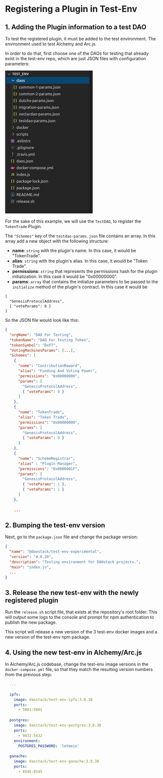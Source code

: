 # Registering a Plugin in Test-Env

## 1. Adding the Plugin information to a test DAO

To test the registered plugin, it must be added to the test environment. The environment used to test Alchemy and Arc.js.

In order to do that, first choose one of the DAOs for testing that already exist in the test-env repo, which are just JSON files with configuration parameters:

![Test Env Folders](../../assets/images/test-env-folders.png)

For the sake of this example, we will use the `TestDAO`, to register the `TokenTrade` Plugin.

The `"Schemes"` key of the `testdao-params.json` file contains an array. In this array add a new object with the following structure:

- **name**: `string` with the plugin's name. In this case, it would be "TokenTrade".
- **alias**: `string` with the plugin's alias. In this case, it would be "Token Trade".
- **permissions**: `string` that represents the permissions hash for the plugin initialization. In this case it would be "0x00000000".
- **params**: `array` that contains the initialize parameters to be passed to the `initialize` method of the plugin's contract. In this case it would be

```
[
  "GenesisProtocolAddress",
  { "voteParams": 0 }
]
```

So the JSON file would look like this:

```json
{
  "orgName": "DAO For Testing",
  "tokenName": "DAO For Testing Token",
  "tokenSymbol": "DxFT",
  "VotingMachinesParams": [...],
  "Schemes": [
    {
      "name": "ContributionReward",
      "alias": "Funding And Voting Power",
      "permissions": "0x00000000",
      "params": [
        "GenesisProtocolAddress",
        { "voteParams": 0 }
      ]
    },
    {
      "name": "TokenTrade",
      "alias": "Token Trade",
      "permissions": "0x00000000",
      "params": [
        "GenesisProtocolAddress",
        { "voteParams": 0 }
      ]
    },
    {
      "name": "SchemeRegistrar",
      "alias" : "Plugin Manager",
      "permissions": "0x0000001F",
      "params": [
        "GenesisProtocolAddress",
        { "voteParams": 1 },
        { "voteParams": 1 }
      ]
    },

    ...
```

## 2. Bumping the test-env version

Next, go to the `package.json` file and change the package version:

```json
{
  "name": "@daostack/test-env-experimental",
  "version": "4.0.20",
  "description": "Testing environment for DAOstack projects.",
  "main": "index.js",
  ...
}
```

## 3. Release the new test-env with the newly registered plugin

Run the `release.sh` script file, that exists at the repository's root folder. This will output some logs to the console and prompt for npm authentication to publish the new package.

This script will release a new version of the 3 test-env docker images and a new version of the test-env npm package.

## 4. Using the new test-env in Alchemy/Arc.js

In Alchemy/Arc.js codebase, change the test-env image versions in the `docker-compose.yml` file, so that they match the resulting version numbers from the previous step:

```yml
  ...

  ipfs:
    image: daostack/test-env-ipfs:3.0.38
    ports:
      - 5001:5001

  postgres:
    image: daostack/test-env-postgres:3.0.38
    ports:
      - 9432:5432
    environment:
      POSTGRES_PASSWORD: 'letmein'

  ganache:
    image: daostack/test-env-ganache:3.0.38
    ports:
      - 8545:8545
```